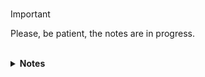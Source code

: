 <br>

> [!IMPORTANT]
> Please, be patient, the notes are in progress.

<br>

<details><summary><b>Notes</b></summary>

### Expectations

Outcome
> * A reduction in the time, and hence cost, of detecting, classifying, and masking sensitive text.
> * Minimal error rate, hence a near zero error cost, i.e., near zero error liabilities.

<br>

Objective
> A **false negative rate cost** per **text class** is $<£250,000$ during the first $3$ years.
>
> whereby
> 
> **false negative rate cost** = *fnr* $\times N\_{\_{c}} \times weight_{_{c}}$

Herein, *fnr* is the requisite false negative rate [maximum] limit, $N\_{\_{c}}$ will be the maximum number of errors viv-&agrave;-vis the text class, and $weight_{_{c}}$ (currency) is the cost of a text class. The text class is organisation dependent because each will have its own taxonomy.  For example, it might decide to mask text that fall into the groups

* organisation
* full name
* address: residential & commercial
* chemical name
* chemical processes
* internet protocol
* telephone numbers
* banking details: all types
* financial details: all types

During the first three years, an organisation might decide that the weight of publishing, e.g., a client's bank details is $£85,750$, and that of a name is $£27,100$.  Hence, the number of bearable errors per class differs during the three year period, and the model must be evaluated/tested against the expected business expectations.

<br>
<br>

### Set Up

* An Amazon ECR (Elastic Container Registry) Repository

</details>



<br>
<br>

<br>
<br>

<br>
<br>

<br>
<br>

<!--

**Here are some ideas to get you started:**

🙋‍♀️ A short introduction - what is your organization all about?
🌈 Contribution guidelines - how can the community get involved?
👩‍💻 Useful resources - where can the community find your docs? Is there anything else the community should know?
🍿 Fun facts - what does your team eat for breakfast?
🧙 Remember, you can do mighty things with the power of [Markdown](https://docs.github.com/github/writing-on-github/getting-started-with-writing-and-formatting-on-github/basic-writing-and-formatting-syntax)
-->
